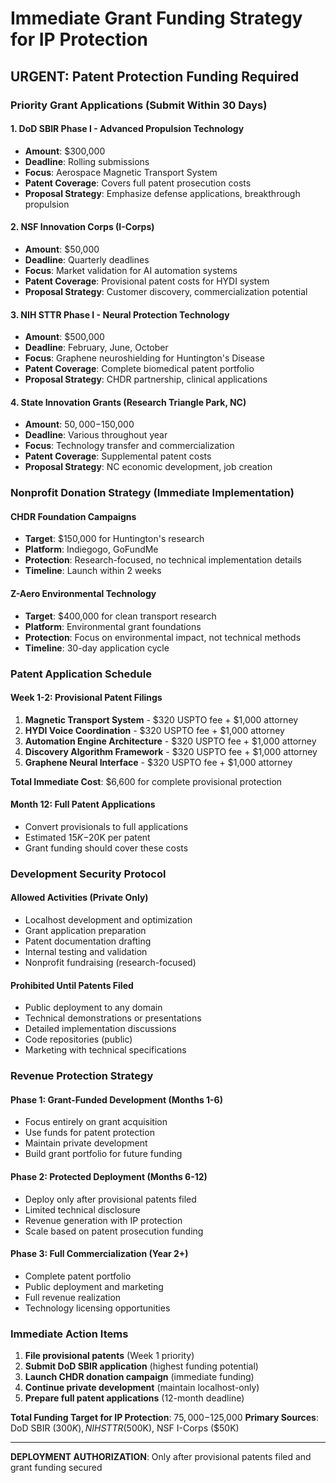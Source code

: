 # Immediate Grant Funding Strategy for IP Protection

## URGENT: Patent Protection Funding Required

### Priority Grant Applications (Submit Within 30 Days)

#### 1. DoD SBIR Phase I - Advanced Propulsion Technology
- **Amount**: $300,000
- **Deadline**: Rolling submissions
- **Focus**: Aerospace Magnetic Transport System
- **Patent Coverage**: Covers full patent prosecution costs
- **Proposal Strategy**: Emphasize defense applications, breakthrough propulsion

#### 2. NSF Innovation Corps (I-Corps)
- **Amount**: $50,000
- **Deadline**: Quarterly deadlines
- **Focus**: Market validation for AI automation systems
- **Patent Coverage**: Provisional patent costs for HYDI system
- **Proposal Strategy**: Customer discovery, commercialization potential

#### 3. NIH STTR Phase I - Neural Protection Technology
- **Amount**: $500,000
- **Deadline**: February, June, October
- **Focus**: Graphene neuroshielding for Huntington's Disease
- **Patent Coverage**: Complete biomedical patent portfolio
- **Proposal Strategy**: CHDR partnership, clinical applications

#### 4. State Innovation Grants (Research Triangle Park, NC)
- **Amount**: $50,000-$150,000
- **Deadline**: Various throughout year
- **Focus**: Technology transfer and commercialization
- **Patent Coverage**: Supplemental patent costs
- **Proposal Strategy**: NC economic development, job creation

### Nonprofit Donation Strategy (Immediate Implementation)

#### CHDR Foundation Campaigns
- **Target**: $150,000 for Huntington's research
- **Platform**: Indiegogo, GoFundMe
- **Protection**: Research-focused, no technical implementation details
- **Timeline**: Launch within 2 weeks

#### Z-Aero Environmental Technology
- **Target**: $400,000 for clean transport research
- **Platform**: Environmental grant foundations
- **Protection**: Focus on environmental impact, not technical methods
- **Timeline**: 30-day application cycle

### Patent Application Schedule

#### Week 1-2: Provisional Patent Filings
1. **Magnetic Transport System** - $320 USPTO fee + $1,000 attorney
2. **HYDI Voice Coordination** - $320 USPTO fee + $1,000 attorney  
3. **Automation Engine Architecture** - $320 USPTO fee + $1,000 attorney
4. **Discovery Algorithm Framework** - $320 USPTO fee + $1,000 attorney
5. **Graphene Neural Interface** - $320 USPTO fee + $1,000 attorney

**Total Immediate Cost**: $6,600 for complete provisional protection

#### Month 12: Full Patent Applications
- Convert provisionals to full applications
- Estimated $15K-$20K per patent
- Grant funding should cover these costs

### Development Security Protocol

#### Allowed Activities (Private Only)
- Localhost development and optimization
- Grant application preparation
- Patent documentation drafting
- Internal testing and validation
- Nonprofit fundraising (research-focused)

#### Prohibited Until Patents Filed
- Public deployment to any domain
- Technical demonstrations or presentations
- Detailed implementation discussions
- Code repositories (public)
- Marketing with technical specifications

### Revenue Protection Strategy

#### Phase 1: Grant-Funded Development (Months 1-6)
- Focus entirely on grant acquisition
- Use funds for patent protection
- Maintain private development
- Build grant portfolio for future funding

#### Phase 2: Protected Deployment (Months 6-12)
- Deploy only after provisional patents filed
- Limited technical disclosure
- Revenue generation with IP protection
- Scale based on patent prosecution funding

#### Phase 3: Full Commercialization (Year 2+)
- Complete patent portfolio
- Public deployment and marketing
- Full revenue realization
- Technology licensing opportunities

### Immediate Action Items

1. **File provisional patents** (Week 1 priority)
2. **Submit DoD SBIR application** (highest funding potential)
3. **Launch CHDR donation campaign** (immediate funding)
4. **Continue private development** (maintain localhost-only)
5. **Prepare full patent applications** (12-month deadline)

**Total Funding Target for IP Protection**: $75,000-$125,000
**Primary Sources**: DoD SBIR ($300K), NIH STTR ($500K), NSF I-Corps ($50K)

---

**DEPLOYMENT AUTHORIZATION**: Only after provisional patents filed and grant funding secured